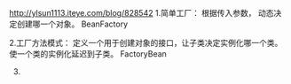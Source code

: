 
http://ylsun1113.iteye.com/blog/828542
1.简单工厂：
    根据传入参数， 动态决定创建哪一个对象。
    BeanFactory
    
2.工厂方法模式：
    定义一个用于创建对象的接口，让子类决定实例化哪一个类。使一个类的实例化延迟到子类。
    FactoryBean
    
3.
    